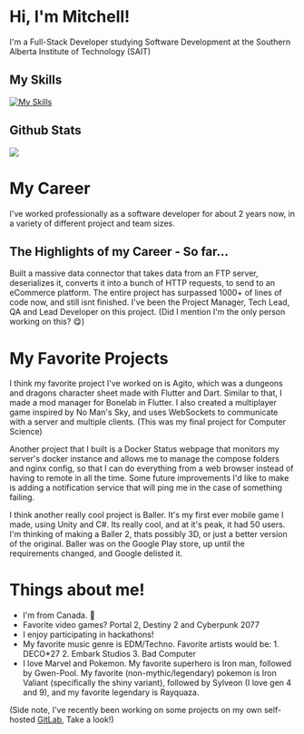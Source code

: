 # Hi, I'm Mitchell!
I'm a Full-Stack Developer studying Software Development at the Southern Alberta Institute of Technology (SAIT)
## My Skills
[![My Skills](https://skillicons.dev/icons?i=js,java,cs,svelte,react,python,netlify,firebase,flutter,dart,dotnet,git,unity,blender,azure,android&theme=dark)](https://skillicons.dev)
## Github Stats
![](https://githubreadme-three.vercel.app/api?username=untold-titan&count_private=true&include_all_commits=true&show_icons=true)
# My Career
I've worked professionally as a software developer for about 2 years now, in a variety of different project and team sizes.

## The Highlights of my Career - So far...
Built a massive data connector that takes data from an FTP server, deserializes it, converts it into a bunch of HTTP requests, to send to an eCommerce platform. 
The entire project has surpassed 1000+ of lines of code now, and still isnt finished. I've been the Project Manager, Tech Lead, QA and Lead Developer on this project. (Did I mention I'm the only person working on this? 😋) 

# My Favorite Projects
I think my favorite project I've worked on is Agito, which was a dungeons and dragons character sheet made with Flutter and Dart.
Similar to that, I made a mod manager for Bonelab in Flutter.
I also created a multiplayer game inspired by No Man's Sky, and uses WebSockets to communicate with a server and multiple clients. (This was my final project for Computer Science)

Another project that I built is a Docker Status webpage that monitors my server's docker instance and allows me to manage the compose folders and nginx config, so that I can do everything from a web browser instead of having to remote in all the time.
Some future improvements I'd like to make is adding a notification service that will ping me in the case of something failing. 

I think another really cool project is Baller. It's my first ever mobile game I made, using Unity and C#. Its really cool, and at it's peak, it had 50 users.
I'm thinking of making a Baller 2, thats possibly 3D, or just a better version of the original.
Baller was on the Google Play store, up until the requirements changed, and Google delisted it.

# Things about me!
 - I'm from Canada. 🍁
 - Favorite video games? Portal 2, Destiny 2 and Cyberpunk 2077
 - I enjoy participating in hackathons!
 - My favorite music genre is EDM/Techno. Favorite artists would be: 1. DECO*27 2. Embark Studios 3. Bad Computer
 - I love Marvel and Pokemon. My favorite superhero is Iron man, followed by Gwen-Pool. My favorite (non-mythic/legendary) pokemon is Iron Valiant (specifically the shiny variant), followed by Sylveon (I love gen 4 and 9), and my favorite legendary is Rayquaza.


(Side note, I've recently been working on some projects on my own self-hosted [GitLab](https://gitlab.untoldtitan.org/untold-titan), Take a look!)
<!--
**cataclysm-interactive/Cataclysm-Interactive** is a ✨ _special_ ✨ repository because its `README.md` (this file) appears on your GitHub profile.

Here are some ideas to get you started:

- 🔭 I’m currently working on ...
- 🌱 I’m currently learning ...
- 👯 I’m looking to collaborate on ...
- 🤔 I’m looking for help with ...
- 💬 Ask me about ...
- 📫 How to reach me: ...
- 😄 Pronouns: ...
- ⚡ Fun fact: ...
-->

